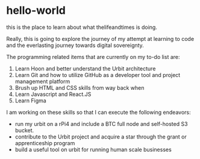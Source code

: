 # hello-world
this is the place to learn about what thelifeandtimes is doing.

Really, this is going to explore the journey of my attempt at learning to code and the everlasting journey towards digital sovereignty. 

The programming related items that are currently on my to-do list are:
1. Learn Hoon and better understand the Urbit architecture
2. Learn Git and how to utilize GitHub as a developer tool and project management platform
3. Brush up HTML and CSS skills from way back when
4. Learn Javascript and React.JS
5. Learn Figma

I am working on these skills so that I can execute the following endeavors:
- run my urbit on a rPi4 and include a BTC full node and self-hosted S3 bucket.
- contribute to the Urbit project and acquire a star through the grant or apprenticeship program
- build a useful tool on urbit for running human scale businesses

